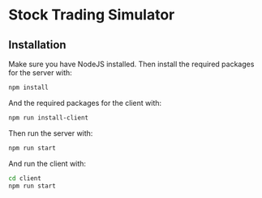 # Stock Trading Simulator

## Installation
Make sure you have NodeJS installed. Then install the required packages for the server with:

```sh
npm install
```

And the required packages for the client with:
```sh
npm run install-client
```


Then run the server with:
```sh
npm run start
```
And run the client with:
```sh
cd client
npm run start
```
